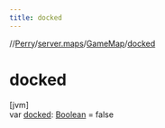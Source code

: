 ```yaml
---
title: docked
---
```

//[Perry](../../../index.html)/[server.maps](../index.html)/[GameMap](index.html)/[docked](docked.html)



# docked



[jvm]\
var [docked](docked.html): [Boolean](https://kotlinlang.org/api/latest/jvm/stdlib/kotlin/-boolean/index.html) = false




